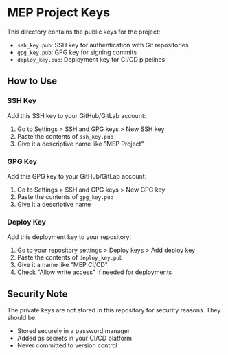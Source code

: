 # MEP Project Keys

This directory contains the public keys for the project:

- `ssh_key.pub`: SSH key for authentication with Git repositories
- `gpg_key.pub`: GPG key for signing commits
- `deploy_key.pub`: Deployment key for CI/CD pipelines

## How to Use

### SSH Key

Add this SSH key to your GitHub/GitLab account:

1. Go to Settings > SSH and GPG keys > New SSH key
2. Paste the contents of `ssh_key.pub`
3. Give it a descriptive name like "MEP Project"

### GPG Key

Add this GPG key to your GitHub/GitLab account:

1. Go to Settings > SSH and GPG keys > New GPG key
2. Paste the contents of `gpg_key.pub`
3. Give it a descriptive name

### Deploy Key

Add this deployment key to your repository:

1. Go to your repository settings > Deploy keys > Add deploy key
2. Paste the contents of `deploy_key.pub`
3. Give it a name like "MEP CI/CD"
4. Check "Allow write access" if needed for deployments

## Security Note

The private keys are not stored in this repository for security reasons. They should be:

- Stored securely in a password manager
- Added as secrets in your CI/CD platform
- Never committed to version control